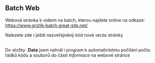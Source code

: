 ## Batch Web

Webová stránka k videím na batch, kterou najdete online na odkaze: https://www.grizlik-batch.great-site.net/

Nalezete zde i ještě nezveřejněný kód nové verze stránky<br><br>

Do složky **.Data** jsem nahrál i program k automatickému počítání počtu řádků kódu a souborů do části *Informace* na webové stránce